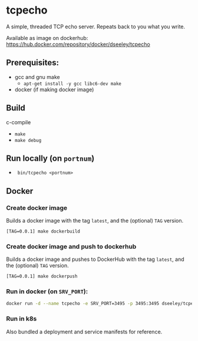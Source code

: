 # tcpecho
A simple, threaded TCP echo server.  Repeats back to you what you write.

Available as image on dockerhub:  https://hub.docker.com/repository/docker/dseeley/tcpecho

## Prerequisites:
+ gcc and gnu make
  + `apt-get install -y gcc libc6-dev make`
+ docker (if making docker image) 

## Build
c-compile
+ `make`
+ `make debug`

## Run locally (on `portnum`)
+ ` bin/tcpecho <portnum>`

## Docker

### Create docker image
Builds a docker image with the tag `latest`, and the (optional) `TAG` version.
```bash
[TAG=0.0.1] make dockerbuild
```

### Create docker image and push to dockerhub
Builds a docker image and pushes to DockerHub with the tag `latest`, and the (optional) `TAG` version.
```bash
[TAG=0.0.1] make dockerpush
```

### Run in docker (on `SRV_PORT`):
```bash
docker run -d --name tcpecho -e SRV_PORT=3495 -p 3495:3495 dseeley/tcpecho:latest
```

### Run in k8s
Also bundled a deployment and service manifests for reference.
